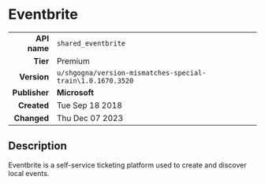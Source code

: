 # Eventbrite
| | |
|-:|-|
|**API name**|`shared_eventbrite`|
|**Tier**|Premium|
|**Version**|`u/shgogna/version-mismatches-special-train\1.0.1670.3520`|
|**Publisher**|**Microsoft**|
|**Created**|Tue Sep 18 2018|
|**Changed**|Thu Dec 07 2023|

## Description
Eventbrite is a self-service ticketing platform used to create and discover local events.
